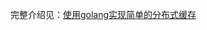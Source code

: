 完整介绍见：[使用golang实现简单的分布式缓存](https://rh670892215.github.io/2023/09/10/%E4%BD%BF%E7%94%A8golang%E5%AE%9E%E7%8E%B0%E7%AE%80%E5%8D%95%E7%9A%84%E5%88%86%E5%B8%83%E5%BC%8F%E7%BC%93%E5%AD%98/)